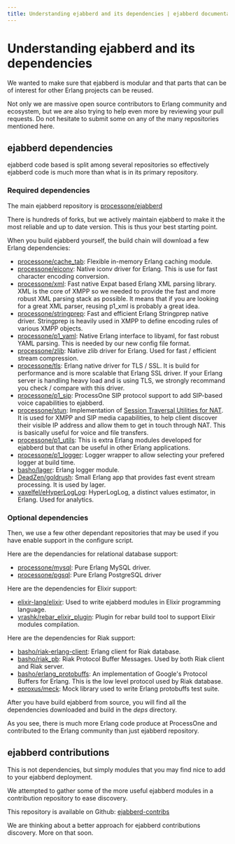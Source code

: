 ```yaml
---
title: Understanding ejabberd and its dependencies | ejabberd documentation
---
```


# Understanding ejabberd and its dependencies

We wanted to make sure that ejabberd is modular and that parts that
can be of interest for other Erlang projects can be reused.

Not only we are massive open source contributors to Erlang community
and ecosystem, but we are also trying to help even more by reviewing
your pull requests. Do not hesitate to submit some on any of the many
repositories mentioned here.

## ejabberd dependencies

ejabberd code based is split among several repositories so effectively
ejabberd code is much more than what is in its primary repository.

### Required dependencies

The main ejabberd repository is
[processone/ejabberd](https://github.com/processone/ejabberd)

There is hundreds of forks, but we actively maintain ejabberd to make
it the most reliable and up to date version. This is thus your best
starting point.

When you build ejabberd yourself, the build chain will download a few
Erlang dependencies:

* [processone/cache_tab](https://github.com/processone/cache_tab):
  Flexible in-memory Erlang caching module.
* [processone/eiconv](https://github.com/processone/eiconv): Native
  iconv driver for Erlang. This is use for fast character encoding
  conversion.
* [processone/xml](https://github.com/processone/xml): Fast native
  Expat based Erlang XML parsing library. XML is the core of XMPP so
  we needed to provide the fast and more robust XML parsing stack as
  possible. It means that if you are looking for a great XML parser,
  reusing p1_xml is probably a great idea.
* [processone/stringprep](https://github.com/processone/stringprep):
  Fast and efficient Erlang Stringprep native driver. Stringprep is
  heavily used in XMPP to define encoding rules of various XMPP
  objects.
* [processone/p1_yaml](https://github.com/processone/p1_yaml): Native
  Erlang interface to libyaml, for fast robust YAML parsing. This is
  needed by our new config file format.
* [processone/zlib](https://github.com/processone/zlib): Native zlib
  driver for Erlang. Used for fast / efficient stream compression.
* [processone/tls](https://github.com/processone/tls): Erlang native
  driver for TLS / SSL. It is build for performance and is more
  scalable that Erlang SSL driver. If your Erlang server is handling
  heavy load and is using TLS, we strongly recommand you check /
  compare with this driver.
* [processone/p1_sip](https://github.com/processone/p1_sip):
  ProcessOne SIP protocol support to add SIP-based voice capabilities
  to ejabberd.
* [processone/stun](https://github.com/processone/stun):
  Implementation of
  [Session Traversal Utilities for NAT](http://en.wikipedia.org/wiki/STUN). It
  is used for XMPP and SIP media capabilities, to help client discover
  their visible IP address and allow them to get in touch through
  NAT. This is basically useful for voice and file transfers.
* [processone/p1_utils](processone/p1_utils): This is extra Erlang
  modules developed for ejabberd but that can be useful in other
  Erlang applications.
* [processone/p1_logger](https://github.com/processone/p1_logger):
  Logger wrapper to allow selecting your prefered logger at build
  time.
* [basho/lager](https://github.com/basho/lager): Erlang logger module.
* [DeadZen/goldrush](https://github.com/DeadZen/goldrush): Small
  Erlang app that provides fast event stream processing. It is used by
  lager.
* [vaxelfel/eHyperLogLog](https://github.com/vaxelfel/eHyperLogLog):
  HyperLogLog, a distinct values estimator, in Erlang. Used for
  analytics.

### Optional dependencies

Then, we use a few other dependant repositories that may be used if you
have enable support in the configure script.

Here are the dependancies for relational database support:

* [processone/mysql](https://github.com/processone/mysql): Pure Erlang
  MySQL driver.
* [processone/pgsql](https://github.com/processone/pgsql): Pure Erlang
  PostgreSQL driver

Here are the dependencies for Elixir support:

* [elixir-lang/elixir](https://github.com/elixir-lang/elixir): Used to
  write ejabberd modules in Elixir programming language.
* [yrashk/rebar_elixir_plugin](https://github.com/yrashk/rebar_elixir_plugin):
  Plugin for rebar build tool to support Elixir modules compilation.

Here are the dependencies for Riak support:

* [basho/riak-erlang-client](https://github.com/basho/riak-erlang-client):
  Erlang client for Riak database.
* [basho/riak_pb](https://github.com/basho/riak_pb): Riak Protocol
  Buffer Messages. Used by both Riak client and Riak server.
* [basho/erlang_protobuffs](https://github.com/basho/erlang_protobuffs):
  An implementation of Google's Protocol Buffers for Erlang. This is
  the low level protocol used by Riak database.
* [eproxus/meck](https://github.com/eproxus/meck): Mock library used
  to write Erlang protobuffs test suite.

After you have build ejabberd from source, you will find all the
dependencies downloaded and build in the _deps_ directory.

As you see, there is much more Erlang code produce at ProcessOne and
contributed to the Erlang community than just ejabberd repository.

## ejabberd contributions

This is not dependencies, but simply modules that you may find nice to
add to your ejabberd deployment.

We attempted to gather some of the more useful ejabberd modules in a
contribution repository to ease discovery.

This repository is available on Github:
[ejabberd-contribs](https://github.com/processone/ejabberd-contrib)

We are thinking about a better approach for ejabberd contributions
discovery. More on that soon.
